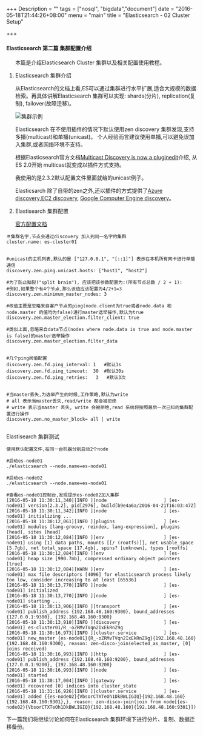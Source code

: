 +++
Description = ""
tags = ["nosql", "bigdata","document"]
date = "2016-05-18T21:44:26+08:00"
menu = "main"
title = "Elasticsearch - 02 Cluster Setup"

+++

#### Elasticsearch  第二篇 集群配置介绍

   &nbsp; &nbsp;&nbsp; &nbsp;本篇是介绍Elasticsearch Cluster 集群以及相关配置使用教程。<!--more-->
   
   
 1. Elasticsearch 集群介绍

    从Elasticsearch的文档上看,ES可以通过集群进行水平扩展,适合大规模的数据检索。再具体讲解Elasticsearch 集群可以实现: shards(分片), replication(复制),  failover(故障迁移)。
    
    ![集群示例](/img/elasticsearch-cluster.png)

    
    Elasticsearch 在不使用插件的情况下默认使用zen discovery 集群发现,支持多播(multicast)和单播(unicast)。
个人经验而言建议使用单播,可以避免误加入集群,或者网络环境不支持。
   
    根据Elasticsearch官方文档[Multicast Discovery is now a pluginedit](https://www.elastic.co/guide/en/elasticsearch/reference/2.3/breaking_20_removed_features.html#_multicast_discovery_is_now_a_plugin)介绍, 从ES 2.0开始 multicast就变成以插件方式支持。
    
    
    我使用的是2.3.2默认配置文件里面就给的unicast例子。
    
    
    
    
    Elasticsarch 除了自带的zen之外,还以插件的方式提供了[Azure discovery](https://www.elastic.co/guide/en/elasticsearch/reference/current/modules-discovery-azure.html),[EC2 discovery](https://www.elastic.co/guide/en/elasticsearch/reference/current/modules-discovery-ec2.html), [Google Computer Engine discovery](https://www.elastic.co/guide/en/elasticsearch/reference/current/modules-discovery-gce.html)。
    
    
    
 2. Elastisearch 集群配置

    [官方配置文档](https://www.elastic.co/guide/en/elasticsearch/reference/current/modules-discovery-zen.html#fault-detection)

   ```
   ＃集群名字,节点会通过discovery 加入到同一名字的集群
   cluster.name: es-cluster01
   
   
   #unicast的主机列表,默认的是 ["127.0.0.1", "[::1]"] 表示在本机所有网卡进行单播通信
   discovery.zen.ping.unicast.hosts: ["host1", "host2"]
 
   #为了防止脑裂("split brain"), 应该把该参数配置为:(所有节点总数 / 2 + 1):
   #例如,如果整个有4个节点,那么该值应该配置为4/2+1=3
   discovery.zen.minimum_master_nodes: 3
 
   #改值主要是忽略来自客户节点的ping(node.client为true或者node.data 和 node.master 的值均为false)进行master选举操作,默认为true
   discovery.zen.master_election.filter_client: true
 
   #类似上面,忽略来自data节点(nodes where node.data is true and node.master is false)的master选举操作
   discovery.zen.master_election.filter_data
 
 
   #几个ping阀值配置
   discovery.zen.fd.ping_interval: 1   #默认1s
   discovery.zen.fd.ping_timeout:  30  #默认30s
   discovery.zen.fd.ping_retries:	3   #默认3次
 
 
   #当master丢失,为选举产生的时候,工作策略,默认为write
   # all 表示当master丢失,read/write 都会被拒绝
   # write 表示当master 丢失, write 会被拒绝,read 系统将按照最后一次已知的集群配置进行操作
   discovery.zen.no_master_block= all | write 

  
   ```
    
    
  Elastisearch 集群测试
 
 
   ```
   使用默认配置文件,在同一台机器分别启动2个node
   
   #启动es-node01
   ./elasticsearch --node.name=es-node01
   
   #启动es-node02
   ./elasticsearch --node.name=es-node01
   
   ```
 

   ```
 #查看es-node01控制台,发现提示es-node02加入集群
[2016-05-18 11:30:11,340][INFO ][node                     ] [es-node01] version[2.3.2], pid[2976], build[b9e4a6a/2016-04-21T16:03:47Z]
[2016-05-18 11:30:11,342][INFO ][node                     ] [es-node01] initializing ...
[2016-05-18 11:30:12,061][INFO ][plugins                  ] [es-node01] modules [lang-groovy, reindex, lang-expression], plugins [head], sites [head]
[2016-05-18 11:30:12,084][INFO ][env                      ] [es-node01] using [1] data paths, mounts [[/ (rootfs)]], net usable_space [5.7gb], net total_space [17.4gb], spins? [unknown], types [rootfs]
[2016-05-18 11:30:12,084][INFO ][env                      ] [es-node01] heap size [990.7mb], compressed ordinary object pointers [true]
[2016-05-18 11:30:12,084][WARN ][env                      ] [es-node01] max file descriptors [4096] for elasticsearch process likely too low, consider increasing to at least [65536]
[2016-05-18 11:30:13,770][INFO ][node                     ] [es-node01] initialized
[2016-05-18 11:30:13,770][INFO ][node                     ] [es-node01] starting ...
[2016-05-18 11:30:13,906][INFO ][transport                ] [es-node01] publish_address {192.168.48.160:9300}, bound_addresses {127.0.0.1:9300}, {192.168.48.160:9300}
[2016-05-18 11:30:13,910][INFO ][discovery                ] [es-node01] es-cluster01/R_-oZRMvTVqn2IxEkRnZ9g
[2016-05-18 11:30:16,973][INFO ][cluster.service          ] [es-node01] new_master {es-node01}{R_-oZRMvTVqn2IxEkRnZ9g}{192.168.48.160}{192.168.48.160:9300}, reason: zen-disco-join(elected_as_master, [0] joins received)
[2016-05-18 11:30:16,993][INFO ][http                     ] [es-node01] publish_address {192.168.48.160:9200}, bound_addresses {127.0.0.1:9200}, {192.168.48.160:9200}
[2016-05-18 11:30:16,993][INFO ][node                     ] [es-node01] started
[2016-05-18 11:30:17,004][INFO ][gateway                  ] [es-node01] recovered [0] indices into cluster_state
[2016-05-18 11:31:16,926][INFO ][cluster.service          ] [es-node01] added {{es-node02}{VbsorCTXTeOh1DkBWLIGIQ}{192.168.48.160}{192.168.48.160:9301},}, reason: zen-disco-join(join from node[{es-node02}{VbsorCTXTeOh1DkBWLIGIQ}{192.168.48.160}{192.168.48.160:9301}])
   
   ``` 
   
   下一篇我们将继续讨论如何在Elasticsearch 集群环境下进行分片、复制、数据迁移备份。